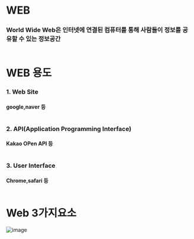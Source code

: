 # WEB
### World Wide Web은 인터넷에 연결된 컴퓨터를 통해 사람들이 정보를 공유할 수 있는 정보공간<br></br>

# WEB 용도
### 1. Web Site
#### google,naver 등<br></br>

### 2. API(Application Programming Interface)
#### Kakao OPen API 등<br></br>

### 3. User Interface
#### Chrome,safari 등<br></br>

# Web 3가지요소
![image](https://user-images.githubusercontent.com/82345970/188349448-24dbea90-092a-4386-97e4-735db6553b5b.png)

